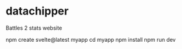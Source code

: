 # datachipper
 Battles 2 stats website

npm create svelte@latest myapp
cd myapp
npm install
npm run dev